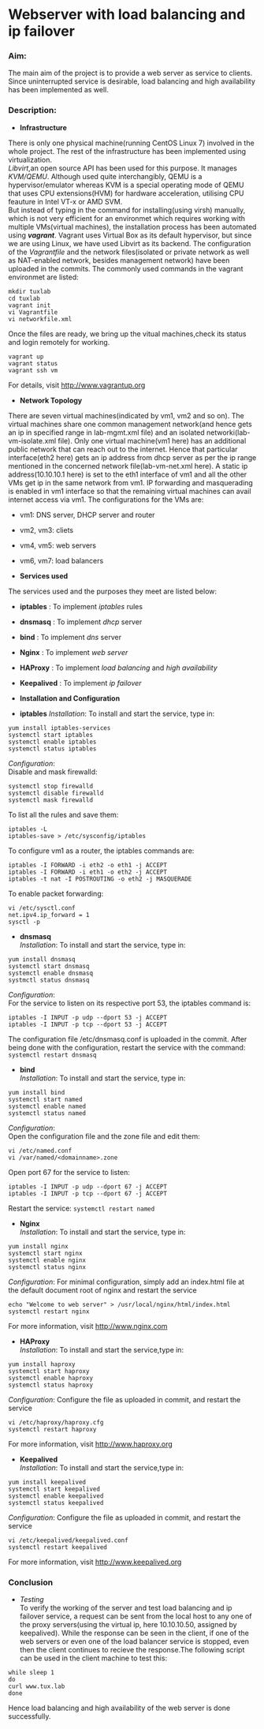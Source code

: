 # Webserver with load balancing and ip failover 

### Aim: 

The main aim of the project is to provide a web server as service to clients. Since uninterrupted service is desirable, load balancing and high availability has been implemented as well.

### Description:

- **Infrastructure**

There is only one physical machine(running CentOS Linux 7) involved in the whole project. The rest of the infrastructure has been implemented using virtualization.  
_Libvirt_,an open source API has been used for this purpose. It manages _KVM/QEMU_. Although used quite interchangibly, QEMU is a hypervisor/emulator whereas KVM is a special operating mode of QEMU that uses CPU extensions(HVM) for hardware acceleration, utilising CPU feauture in Intel VT-x or AMD SVM.  
But instead of typing in the command for installing(using virsh) manually, which is not very efficient for an environmet which requires working with multiple VMs(virtual machines), the installation process has been automated using **_vagrant_**. Vagrant uses Virtual Box as its default hypervisor, but since we are using Linux, we have used Libvirt as its backend. The configuration of the _Vagrantfile_ and the network files(isolated or private network as well as NAT-enabled network, besides management network) have been uploaded in the commits. The commonly used commands in the vagrant environmet are listed:  
```
mkdir tuxlab
cd tuxlab
vagrant init
vi Vagrantfile
vi networkfile.xml
```  
Once the files are ready, we bring up the vitual machines,check its status and login remotely for working.  
```
vagrant up
vagrant status
vagrant ssh vm
```  
For details, visit http://www.vagrantup.org

- **Network Topology**

There are seven virtual machines(indicated by vm1, vm2 and so on). The virtual machines share one common management network(and hence gets an ip in specified range in lab-mgmt.xml file) and an isolated networki(lab-vm-isolate.xml file). Only one virtual machine(vm1 here) has an additional public network that can reach out to the internet. Hence that particular interface(eth2 here) gets an ip address from dhcp server as per the ip range mentioned in the concerned network file(lab-vm-net.xml here). A static ip address(10.10.10.1 here) is set to the eth1 interface of vm1 and all the other VMs get ip in the same network from vm1. IP forwarding and masquerading is enabled in vm1 interface so that the remaining virtual machines can avail internet access via vm1. The configurations for the VMs are:
  - vm1: DNS server, DHCP server and router
  - vm2, vm3: cliets
  - vm4, vm5: web servers
  - vm6, vm7: load balancers

- **Services used**

The services used and the purposes they meet are listed below:
  - **iptables** : To implement _iptables_ rules
  - **dnsmasq** : To implement _dhcp_ server
  - **bind** : To implement _dns_ server
  - **Nginx** : To implement _web server_
  - **HAProxy** : To implement _load balancing_ and _high availability_
  - **Keepalived** : To implement _ip failover_

- **Installation and Configuration**

 - **iptables**
 *Installation*: To install and start the service, type in:
 ```
 yum install iptables-services
 systemctl start iptables
 systemctl enable iptables
 systemctl status iptables
 ```
 *Configuration*:  
 Disable and mask firewalld:
 ```
 systemctl stop firewalld
 systemctl disable firewalld
 systemctl mask firewalld
 ```
 To list all the rules and save them:
 ```
 iptables -L
 iptables-save > /etc/sysconfig/iptables
 ```
 To configure vm1 as a router, the iptables commands are:
 ```
 iptables -I FORWARD -i eth2 -o eth1 -j ACCEPT
 iptables -I FORWARD -i eth1 -o eth2 -j ACCEPT
 iptables -t nat -I POSTROUTING -o eth2 -j MASQUERADE
 ```
 To enable packet forwarding:
 ```
 vi /etc/sysctl.conf
 net.ipv4.ip_forward = 1
 sysctl -p
 ```

 - **dnsmasq**  
 *Installation*: To install and start the service, type in:
 ```
 yum install dnsmasq
 systemctl start dnsmasq
 systemctl enable dnsmasq
 systmctl status dnsmasq
 ```
 *Configuration*:  
 For the service to listen on its respective port 53, the iptables command is:
 ```
 iptables -I INPUT -p udp --dport 53 -j ACCEPT
 iptables -I INPUT -p tcp --dport 53 -j ACCEPT
 ```
 The configuration file /etc/dnsmasq.conf is uploaded in the commit. After being done with the configuration, restart the service with the command:
 `
 systemctl restart dnsmasq
 `

 - **bind**  
 *Installation*: To install and start the service, type in:
 ```
 yum install bind
 systemctl start named
 systemctl enable named
 systemctl status named
 ```
 *Configuration*:  
 Open the configuration file and the zone file and edit them:
 ```
 vi /etc/named.conf
 vi /var/named/<domainname>.zone
 ```
 Open port 67 for the service to listen:
 ```
 iptables -I INPUT -p udp --dport 67 -j ACCEPT
 iptables -I INPUT -p tcp --dport 67 -j ACCEPT
 ```
 Restart the service:
 `
 systemctl restart named
 `

 - **Nginx**  
 *Installation*: To install and start the service, type in:
 ```
 yum install nginx
 systemctl start nginx
 systemctl enable nginx
 systemctl status nginx
 ```
 *Configuration*: For minimal configuration, simply add an index.html file at the default document root of nginx and restart the service
 ```
 echo "Welcome to web server" > /usr/local/nginx/html/index.html
 systemctl restart nginx
 ```
 For more information, visit http://www.nginx.com

 - **HAProxy**  
 *Installation*: To install and start the service,type in:
 ```
 yum install haproxy
 systemctl start haproxy
 systemctl enable haproxy
 systemctl status haproxy
 ```
 *Configuration*: Configure the file as uploaded in commit, and restart the service
 ```
 vi /etc/haproxy/haproxy.cfg
 systemctl restart haproxy
 ```
 For more information, visit http://www.haproxy.org

 - **Keepalived**  
 *Installation*: To install and start the service,type in:
 ```
 yum install keepalived
 systemctl start keepalived
 systemctl enable keepalived
 systemctl status keepalived
 ```
 *Configuration*: Configure the file as uploaded in commit, and restart the service
 ```
 vi /etc/keepalived/keepalived.conf
 systemctl restart keepalived
 ```
 For more information, visit http://www.keepalived.org


### Conclusion

- *Testing*  
To verify the working of the server and test load balancing and ip failover service, a request can be sent from the local host to any one of the proxy servers(using the  virtual ip, here 10.10.10.50, assigned by keepalived). While the response can be seen in the client, if one of the web servers or even one of the load balancer service is stopped, even then the client continues to recieve the response.The following script can be used in the client machine to test this:
 ```
 while sleep 1
 do
 curl www.tux.lab
 done
 ```
Hence load balancing and high availability of the web server is done successfully.
